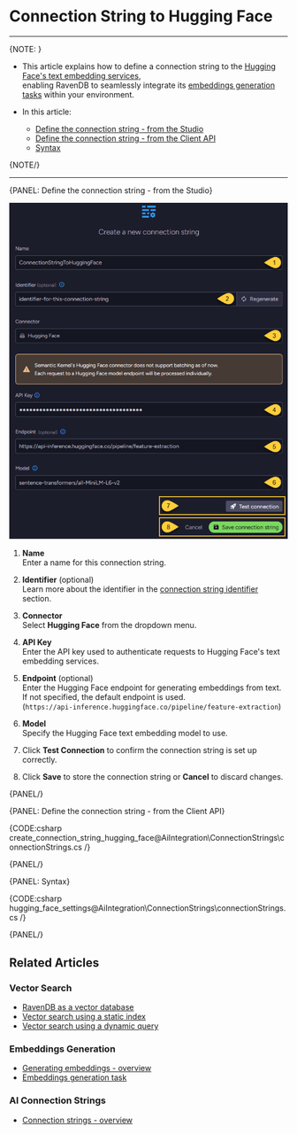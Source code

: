 # Connection String to Hugging Face
---

{NOTE: }

* This article explains how to define a connection string to the [Hugging Face's text embedding services](https://huggingface.co/docs/text-embeddings-inference/en/index),  
  enabling RavenDB to seamlessly integrate its [embeddings generation tasks](../../ai-integration/generating-embeddings/overview) within your environment.

* In this article:
  * [Define the connection string - from the Studio](../../ai-integration/connection-strings/hugging-face#define-the-connection-string---from-the-studio)
  * [Define the connection string - from the Client API](../../ai-integration/connection-strings/hugging-face#define-the-connection-string---from-the-client-api)
  * [Syntax](../../ai-integration/connection-strings/hugging-face#syntax) 
    
{NOTE/}

---

{PANEL: Define the connection string - from the Studio}

![connection string to hugging face](images/hugging-face.png "Define a connection string to Hugging Face")

1. **Name**  
   Enter a name for this connection string.

2. **Identifier** (optional)  
   Learn more about the identifier in the [connection string identifier](../../ai-integration/connection-strings/connection-strings-overview#the-connection-string-identifier) section.

3. **Connector**  
   Select **Hugging Face** from the dropdown menu.

4. **API Key**  
   Enter the API key used to authenticate requests to Hugging Face's text embedding services.

5. **Endpoint** (optional)  
   Enter the Hugging Face endpoint for generating embeddings from text.  
   If not specified, the default endpoint is used.  
   (`https://api-inference.huggingface.co/pipeline/feature-extraction`)

6. **Model**  
   Specify the Hugging Face text embedding model to use.

7. Click **Test Connection** to confirm the connection string is set up correctly.

8. Click **Save** to store the connection string or **Cancel** to discard changes.

{PANEL/}

{PANEL: Define the connection string - from the Client API}

{CODE:csharp create_connection_string_hugging_face@AiIntegration\ConnectionStrings\connectionStrings.cs /}

{PANEL/}

{PANEL: Syntax}

{CODE:csharp hugging_face_settings@AiIntegration\ConnectionStrings\connectionStrings.cs /}

{PANEL/}

## Related Articles

### Vector Search

- [RavenDB as a vector database](../../ai-integration/vector-search/ravendb-as-vector-database)
- [Vector search using a static index](../../ai-integration/vector-search/vector-search-using-static-index)
- [Vector search using a dynamic query](../../ai-integration/vector-search/vector-search-using-dynamic-query)

### Embeddings Generation

- [Generating embeddings - overview](../../ai-integration/generating-embeddings/overview)
- [Embeddings generation task](../../ai-integration/generating-embeddings/embeddings-generation-task)

### AI Connection Strings

- [Connection strings - overview](../../ai-integration/connection-strings/connection-strings-overview)
